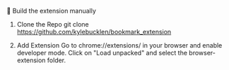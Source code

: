 🔨  Build the extension manually

1. Clone the Repo
git clone https://github.com/kylebucklen/bookmark_extension

2. Add Extension
Go to chrome://extensions/ in your browser and enable developer mode.
Click on "Load unpacked" and select the browser-extension folder.